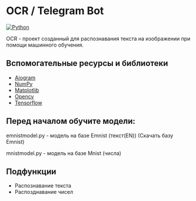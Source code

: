 # OCR / Telegram Bot
[![Python](https://img.shields.io/pypi/pyversions/tensorflow.svg)](https://badge.fury.io/py/tensorflow)

OCR - проект созданный для распознавания текста на изображении при помощи машинного обучения.

## Вспомогательные ресурсы и библиотеки
- [Aiogram](https://github.com/aiogram/aiogram/tree/dev-3.x)
- [NumPy](https://numpy.org/)
- [Matplotlib](https://matplotlib.org/)
- [Opencv](https://github.com/opencv/opencv)
- [Tensorflow](https://github.com/tensorflow/tensorflow)
## Перед началом обучите модели:
emnistmodel.py - модель на базе Emnist (текст(EN)) (Скачать базу Emnist)

mnistmodel.py - модель на базе Mnist (числа)

## Подфункции
- Распознавание текста
- Распозднавание чисел

